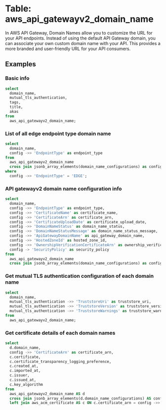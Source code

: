 # Table: aws_api_gatewayv2_domain_name

In AWS API Gateway, Domain Names allow you to customize the URL for your API endpoints. Instead of using the default API Gateway domain, you can associate your own custom domain name with your API. This provides a more branded and user-friendly URL for your API consumers.

## Examples

### Basic info

```sql
select
  domain_name,
  mutual_tls_authentication,
  tags,
  title,
  akas
from
  aws_api_gatewayv2_domain_name;
```

### List of all edge endpoint type domain name

```sql
select
  domain_name,
  config ->> 'EndpointType' as endpoint_type
from
  aws_api_gatewayv2_domain_name
  cross join jsonb_array_elements(domain_name_configurations) as config
where
  config ->> 'EndpointType' = 'EDGE';
```

### API gatewayv2 domain name configuration info

```sql
select
  domain_name,
  config ->> 'EndpointType' as endpoint_type,
  config ->> 'CertificateName' as certificate_name,
  config ->> 'CertificateArn' as certificate_arn,
  config ->> 'CertificateUploadDate' as certificate_upload_date,
  config ->> 'DomainNameStatus' as domain_name_status,
  config ->> 'DomainNameStatusMessage' as domain_name_status_message,
  config ->> 'ApiGatewayDomainName' as api_gateway_domain_name,
  config ->> 'HostedZoneId' as hosted_zone_id,
  config ->> 'OwnershipVerificationCertificateArn' as ownership_verification_certificate_arn,
  config -> 'SecurityPolicy' as security_policy
from
  aws_api_gatewayv2_domain_name
  cross join jsonb_array_elements(domain_name_configurations) as config;
```

### Get mutual TLS authentication configuration of each domain name

```sql
select
  domain_name,
  mutual_tls_authentication ->> 'TruststoreUri' as truststore_uri,
  mutual_tls_authentication ->> 'TruststoreVersion' as truststore_version,
  mutual_tls_authentication ->> 'TruststoreWarnings' as truststore_warnings
from
  aws_api_gatewayv2_domain_name;
```

### Get certificate details of each domain names

```sql
select
  d.domain_name,
  config ->> 'CertificateArn' as certificate_arn,
  c.certificate,
  c.certificate_transparency_logging_preference,
  c.created_at,
  c.imported_at,
  c.issuer,
  c.issued_at,
  c.key_algorithm
from
  aws_api_gatewayv2_domain_name AS d
  cross join jsonb_array_elements(d.domain_name_configurations) AS config
  left join aws_acm_certificate AS c ON c.certificate_arn = config ->> 'CertificateArn';
```